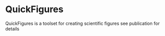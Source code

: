 # QuickFigures
QuickFigures is a toolset for creating scientific figures see publication for details

